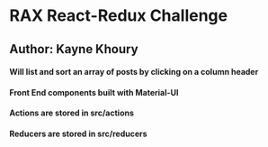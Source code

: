 # RAX React-Redux Challenge
## Author: Kayne Khoury
#### Will list and sort an array of posts by clicking on a column header
#### Front End components built with Material-UI
#### Actions are stored in src/actions
#### Reducers are stored in src/reducers
